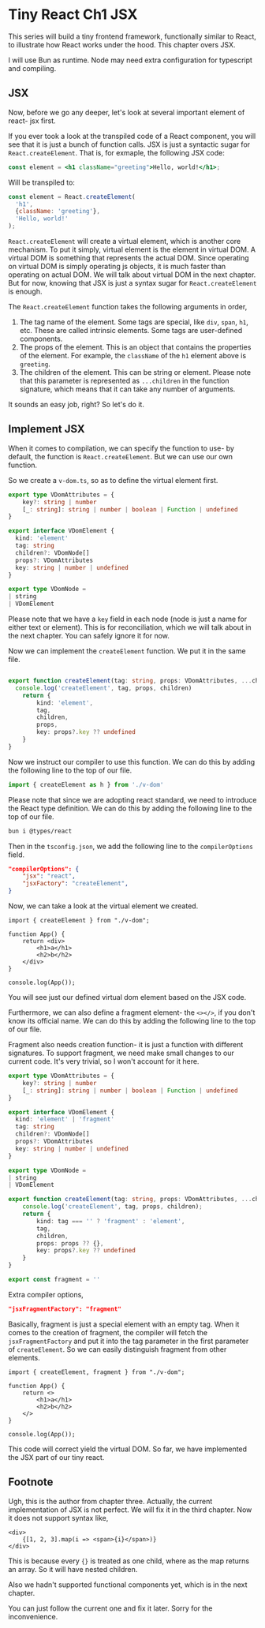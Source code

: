 # Tiny React Ch1 JSX

This series will build a tiny frontend framework, functionally similar to React, to illustrate how React works under the hood. This chapter overs JSX.

I will use Bun as runtime. Node may need extra configuration for typescript and compiling.

## JSX

Now, before we go any deeper, let's look at several important element of react- jsx first.

If you ever took a look at the transpiled code of a React component, you will see that it is just a bunch of function calls. JSX is just a syntactic sugar for `React.createElement`. That is, for exmaple, the following JSX code:

```jsx
const element = <h1 className="greeting">Hello, world!</h1>;
```

Will be transpiled to:

```js
const element = React.createElement(
  'h1',
  {className: 'greeting'},
  'Hello, world!'
);
```

`React.createElement` will create a virtual element, which is another core mechanism. To put it simply, virtual element is the element in virtual DOM. A virtual DOM is something that represents the actual DOM. Since operating on virtual DOM is simply operating js objects, it is much faster than operating on actual DOM. We will talk about virtual DOM in the next chapter. But for now, knowing that JSX is just a syntax sugar for `React.createElement` is enough.

The `React.createElement` function takes the following arguments in order,

1. The tag name of the element. Some tags are special, like `div`, `span`, `h1`, etc. These are called intrinsic elements. Some tags are user-defined components.
2. The props of the element. This is an object that contains the properties of the element. For example, the `className` of the `h1` element above is `greeting`.
3. The children of the element. This can be string or element. Please note that this parameter is represented as `...children` in the function signature, which means that it can take any number of arguments.

It sounds an easy job, right? So let's do it.

## Implement JSX

When it comes to compilation, we can specify the function to use- by default, the function is `React.createElement`. But we can use our own function.

So we create a `v-dom.ts`, so as to define the virtual element first.

```typescript
export type VDomAttributes = { 
    key?: string | number
    [_: string]: string | number | boolean | Function | undefined
}

export interface VDomElement {
  kind: 'element'
  tag: string
  children?: VDomNode[]
  props?: VDomAttributes
  key: string | number | undefined
}

export type VDomNode = 
| string
| VDomElement
```

Please note that we have a `key` field in each node (node is just a name for either text or element). This is for reconciliation, which we will talk about in the next chapter. You can safely ignore it for now.

Now we can implement the `createElement` function. We put it in the same file.

```typescript

export function createElement(tag: string, props: VDomAttributes, ...children: VDomNode[]): VDomElement {
  console.log('createElement', tag, props, children)
    return {
        kind: 'element',
        tag,
        children,
        props,
        key: props?.key ?? undefined
    }
}
```

Now we instruct our compiler to use this function. We can do this by adding the following line to the top of our file.

```typescript
import { createElement as h } from './v-dom'
```

Please note that since we are adopting react standard, we need to introduce the React type definition. We can do this by adding the following line to the top of our file.

```bash
bun i @types/react
```

Then in the `tsconfig.json`, we add the following line to the `compilerOptions` field.

```json
"compilerOptions": {
    "jsx": "react",
    "jsxFactory": "createElement",
}
```

Now, we can take a look at the virtual element we created.

```tsx
import { createElement } from "./v-dom";

function App() {
    return <div>
        <h1>a</h1>
        <h2>b</h2>
    </div>
}

console.log(App());
```

You will see just our defined virtual dom element based on the JSX code.

Furthermore, we can also define a fragment element- the `<></>`, if you don't know its official name. We can do this by adding the following line to the top of our file.

Fragment also needs creation function- it is just a function with different signatures. To support fragment, we need make small changes to our current code. It's very trivial, so I won't account for it here.

```typescript
export type VDomAttributes = { 
    key?: string | number
    [_: string]: string | number | boolean | Function | undefined
}

export interface VDomElement {
  kind: 'element' | 'fragment'
  tag: string
  children?: VDomNode[]
  props?: VDomAttributes
  key: string | number | undefined
}

export type VDomNode = 
| string
| VDomElement

export function createElement(tag: string, props: VDomAttributes, ...children: VDomNode[]): VDomElement {
    console.log('createElement', tag, props, children);
    return {
        kind: tag === '' ? 'fragment' : 'element',
        tag,
        children,
        props: props ?? {},
        key: props?.key ?? undefined
    }
}

export const fragment = ''
```

Extra compiler options,

```json
"jsxFragmentFactory": "fragment"
```

Basically, fragment is just a special element with an empty tag. When it comes to the creation of fragment, the compiler will fetch the `jsxFragmentFactory` and put it into the tag parameter in the first parameter of `createElement`. So we can easily distinguish fragment from other elements.

```tsx
import { createElement, fragment } from "./v-dom";

function App() {
    return <>
        <h1>a</h1>
        <h2>b</h2>
    </>
}

console.log(App());
```

This code will correct yield the virtual DOM. So far, we have implemented the JSX part of our tiny react.

## Footnote

Ugh, this is the author from chapter three. Actually, the current implementation of JSX is not perfect. We will fix it in the third chapter. Now it does not support syntax like,

```tsx
<div>
    {[1, 2, 3].map(i => <span>{i}</span>)}
</div>
```

This is because every `{}` is treated as one child, where as the map returns an array. So it will have nested children.

Also we hadn't supported functional components yet, which is in the next chapter.

You can just follow the current one and fix it later. Sorry for the inconvenience.
